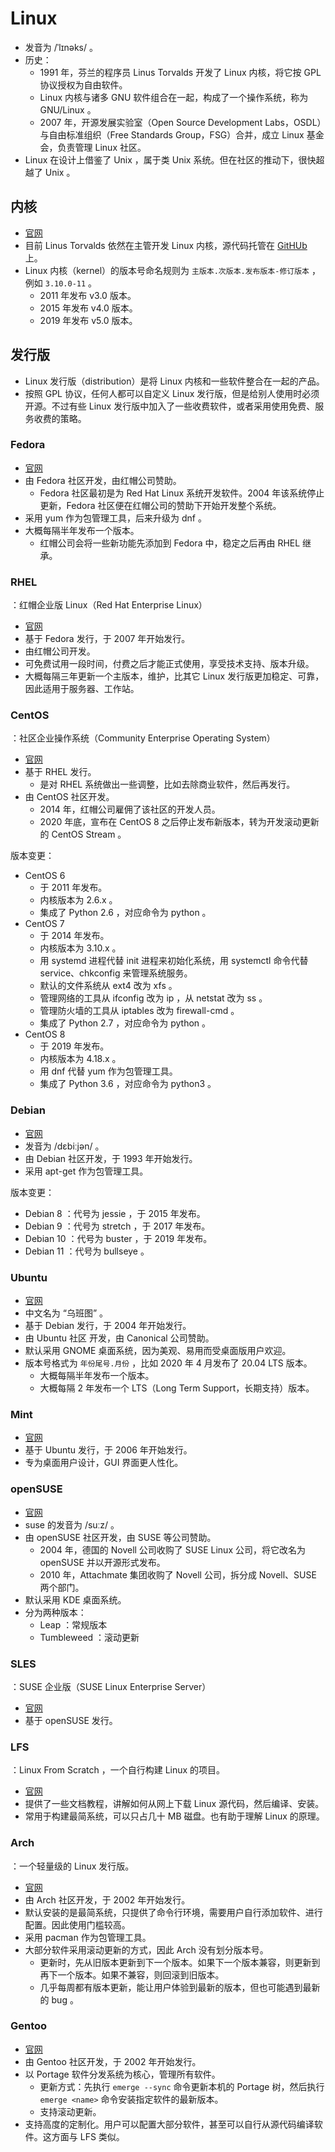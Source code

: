 # Linux

- 发音为 /ˈlɪnəks/ 。
- 历史：
  - 1991 年，芬兰的程序员 Linus Torvalds 开发了 Linux 内核，将它按 GPL 协议授权为自由软件。
  - Linux 内核与诸多 GNU 软件组合在一起，构成了一个操作系统，称为 GNU/Linux 。
  - 2007 年，开源发展实验室（Open Source Development Labs，OSDL）与自由标准组织（Free Standards Group，FSG）合并，成立 Linux 基金会，负责管理 Linux 社区。
- Linux 在设计上借鉴了 Unix ，属于类 Unix 系统。但在社区的推动下，很快超越了 Unix 。

## 内核

- [官网](https://www.kernel.org/)
- 目前 Linus Torvalds 依然在主管开发 Linux 内核，源代码托管在 [GitHUb](https://github.com/torvalds/linux) 上。
- Linux 内核（kernel）的版本号命名规则为 `主版本.次版本.发布版本-修订版本` ，例如 `3.10.0-11` 。
  - 2011 年发布 v3.0 版本。
  - 2015 年发布 v4.0 版本。
  - 2019 年发布 v5.0 版本。

## 发行版

- Linux 发行版（distribution）是将 Linux 内核和一些软件整合在一起的产品。
- 按照 GPL 协议，任何人都可以自定义 Linux 发行版，但是给别人使用时必须开源。不过有些 Linux 发行版中加入了一些收费软件，或者采用使用免费、服务收费的策略。

### Fedora

- [官网](https://getfedora.org/)
- 由 Fedora 社区开发，由红帽公司赞助。
  - Fedora 社区最初是为 Red Hat Linux 系统开发软件。2004 年该系统停止更新，Fedora 社区便在红帽公司的赞助下开始开发整个系统。
- 采用 yum 作为包管理工具，后来升级为 dnf 。
- 大概每隔半年发布一个版本。
  - 红帽公司会将一些新功能先添加到 Fedora 中，稳定之后再由 RHEL 继承。

### RHEL

：红帽企业版 Linux（Red Hat Enterprise Linux）
- [官网](https://access.redhat.com/products/red-hat-enterprise-linux/)
- 基于 Fedora 发行，于 2007 年开始发行。
- 由红帽公司开发。
- 可免费试用一段时间，付费之后才能正式使用，享受技术支持、版本升级。
- 大概每隔三年更新一个主版本，维护，比其它 Linux 发行版更加稳定、可靠，因此适用于服务器、工作站。

### CentOS

：社区企业操作系统（Community Enterprise Operating System）
- [官网](https://www.centos.org/)
- 基于 RHEL 发行。
  - 是对 RHEL 系统做出一些调整，比如去除商业软件，然后再发行。
- 由 CentOS 社区开发。
  - 2014 年，红帽公司雇佣了该社区的开发人员。
  - 2020 年底，宣布在 CentOS 8 之后停止发布新版本，转为开发滚动更新的 CentOS Stream 。

版本变更：
- CentOS 6
  - 于 2011 年发布。
  - 内核版本为 2.6.x 。
  - 集成了 Python 2.6 ，对应命令为 python 。
- CentOS 7
  - 于 2014 年发布。
  - 内核版本为 3.10.x 。
  - 用 systemd 进程代替 init 进程来初始化系统，用 systemctl 命令代替 service、chkconfig 来管理系统服务。
  - 默认的文件系统从 ext4 改为 xfs 。
  - 管理网络的工具从 ifconfig 改为 ip ，从 netstat 改为 ss 。
  - 管理防火墙的工具从 iptables 改为 firewall-cmd 。
  - 集成了 Python 2.7 ，对应命令为 python 。
- CentOS 8
  - 于 2019 年发布。
  - 内核版本为 4.18.x 。
  - 用 dnf 代替 yum 作为包管理工具。
  - 集成了 Python 3.6 ，对应命令为 python3 。

### Debian

- [官网](https://www.debian.org/)
- 发音为 /dɛbiːjən/ 。
- 由 Debian 社区开发，于 1993 年开始发行。
- 采用 apt-get 作为包管理工具。

版本变更：
- Debian 8 ：代号为 jessie ，于 2015 年发布。
- Debian 9 ：代号为 stretch ，于 2017 年发布。
- Debian 10 ：代号为 buster ，于 2019 年发布。
- Debian 11 ：代号为 bullseye 。

### Ubuntu

- [官网](https://ubuntu.com/)
- 中文名为 “乌班图” 。
- 基于 Debian 发行，于 2004 年开始发行。
- 由 Ubuntu 社区 开发，由 Canonical 公司赞助。
- 默认采用 GNOME 桌面系统，因为美观、易用而受桌面版用户欢迎。
- 版本号格式为 `年份尾号.月份` ，比如 2020 年 4 月发布了 20.04 LTS 版本。
  - 大概每隔半年发布一个版本。
  - 大概每隔 2 年发布一个 LTS（Long Term Support，长期支持）版本。

### Mint

- [官网](https://www.linuxmint.com/)
- 基于 Ubuntu 发行，于 2006 年开始发行。
- 专为桌面用户设计，GUI 界面更人性化。

### openSUSE

- [官网](https://www.opensuse.org/)
- suse 的发音为 /suːz/ 。
- 由 openSUSE 社区开发，由 SUSE 等公司赞助。
  - 2004 年，德国的 Novell 公司收购了 SUSE Linux 公司，将它改名为 openSUSE 并以开源形式发布。
  - 2010 年，Attachmate 集团收购了 Novell 公司，拆分成 Novell、SUSE 两个部门。
- 默认采用 KDE 桌面系统。
- 分为两种版本：
  - Leap ：常规版本
  - Tumbleweed ：滚动更新

### SLES

：SUSE 企业版（SUSE Linux Enterprise Server）
- [官网](https://www.suse.com/products/server/)
- 基于 openSUSE 发行。

### LFS

：Linux From Scratch ，一个自行构建 Linux 的项目。
- [官网](http://www.linuxfromscratch.org/)
- 提供了一些文档教程，讲解如何从网上下载 Linux 源代码，然后编译、安装。
- 常用于构建最简系统，可以只占几十 MB 磁盘。也有助于理解 Linux 的原理。

### Arch

：一个轻量级的 Linux 发行版。
- [官网](https://www.archlinux.org/)
- 由 Arch 社区开发，于 2002 年开始发行。
- 默认安装的是最简系统，只提供了命令行环境，需要用户自行添加软件、进行配置。因此使用门槛较高。
- 采用 pacman 作为包管理工具。
- 大部分软件采用滚动更新的方式，因此 Arch 没有划分版本号。
  - 更新时，先从旧版本更新到下一个版本。如果下一个版本兼容，则更新到再下一个版本。如果不兼容，则回滚到旧版本。
  - 几乎每周都有版本更新，能让用户体验到最新的版本，但也可能遇到最新的 bug 。

### Gentoo

- [官网](https://www.gentoo.org/)
- 由 Gentoo 社区开发，于 2002 年开始发行。
- 以 Portage 软件分发系统为核心，管理所有软件。
  - 更新方式：先执行 `emerge --sync` 命令更新本机的 Portage 树，然后执行 `emerge <name>` 命令安装指定软件的最新版本。
  - 支持滚动更新。
- 支持高度的定制化。用户可以配置大部分软件，甚至可以自行从源代码编译软件。这方面与 LFS 类似。
